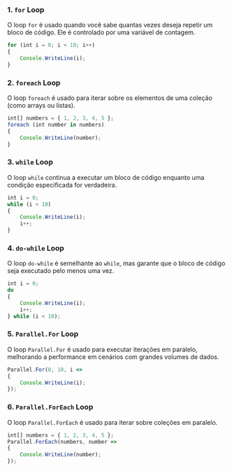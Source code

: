 ### 1. `for` Loop

O loop `for` é usado quando você sabe quantas vezes deseja repetir um bloco de código. Ele é controlado por uma variável de contagem.

```jsx
for (int i = 0; i < 10; i++)
{
    Console.WriteLine(i);
}
```

### 2. `foreach` Loop

O loop `foreach` é usado para iterar sobre os elementos de uma coleção (como arrays ou listas).

```jsx
int[] numbers = { 1, 2, 3, 4, 5 };
foreach (int number in numbers)
{
    Console.WriteLine(number);
}
```

### 3. `while` Loop

O loop `while` continua a executar um bloco de código enquanto uma condição especificada for verdadeira.

```jsx
int i = 0;
while (i < 10)
{
    Console.WriteLine(i);
    i++;
}
```

### 4. `do-while` Loop

O loop `do-while` é semelhante ao `while`, mas garante que o bloco de código seja executado pelo menos uma vez.

```jsx
int i = 0;
do
{
    Console.WriteLine(i);
    i++;
} while (i < 10);
```

### 5. `Parallel.For` Loop

O loop `Parallel.For` é usado para executar iterações em paralelo, melhorando a performance em cenários com grandes volumes de dados.

```jsx
Parallel.For(0, 10, i =>
{
    Console.WriteLine(i);
});
```

### 6. `Parallel.ForEach` Loop

O loop `Parallel.ForEach` é usado para iterar sobre coleções em paralelo.

```jsx
int[] numbers = { 1, 2, 3, 4, 5 };
Parallel.ForEach(numbers, number =>
{
    Console.WriteLine(number);
});
```